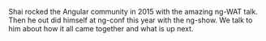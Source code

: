 Shai rocked the Angular community in 2015 with the amazing ng-WAT talk. Then he out did himself at ng-conf this year with the ng-show. We talk to him about how it all came together and what is up next.